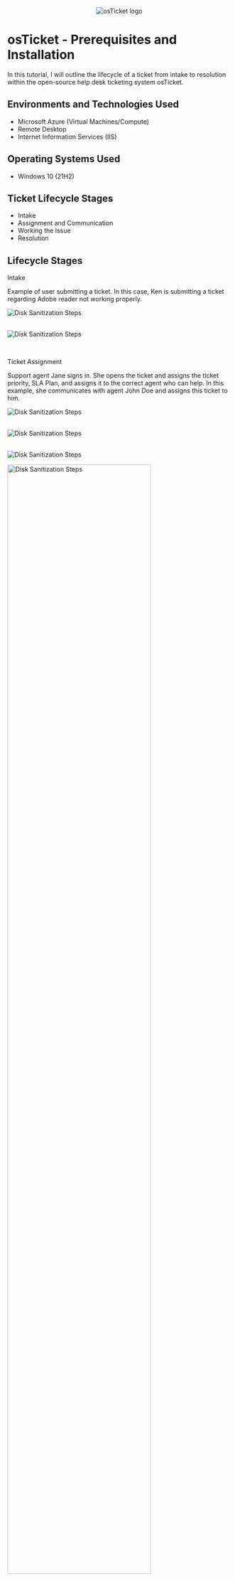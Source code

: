 <p align="center">
<img src="https://i.imgur.com/Clzj7Xs.png" alt="osTicket logo"/>
</p>

<h1>osTicket - Prerequisites and Installation</h1>

In this tutorial, I will outline the lifecycle of a ticket from intake to resolution within the open-source help desk ticketing system osTicket.

<h2>Environments and Technologies Used</h2>

- Microsoft Azure (Virtual Machines/Compute)
- Remote Desktop
- Internet Information Services (IIS)

<h2>Operating Systems Used </h2>

- Windows 10</b> (21H2)

<h2>Ticket Lifecycle Stages</h2>

- Intake
- Assignment and Communication
- Working the Issue
- Resolution

<h2>Lifecycle Stages</h2>

Intake




Example of user submitting a ticket. In this case, Ken is submitting a ticket regarding Adobe reader not working properly.
<p>
<img src="https://i.imgur.com/gCptEng.png" alt="Disk Sanitization Steps"/>
</p>
<br />
<img src="https://i.imgur.com/xJKQBbu.png" alt="Disk Sanitization Steps"/>
</p>
<br />



Ticket Assignment

Support agent Jane signs in. She opens the ticket and assigns the ticket priority, SLA Plan, and assigns it to the correct agent who can help. In this example, she communicates with agent John Doe and assigns this ticket to him.
<p>
<img src="https://i.imgur.com/RwpecJK.png" alt="Disk Sanitization Steps"/>
</p>
<br />
<img src="https://i.imgur.com/5nLEZIz.png" alt="Disk Sanitization Steps"/>
</p>
</p>
<br />
<img src="https://i.imgur.com/bvrEKyG.png" alt="Disk Sanitization Steps"/>
</p>
<p>
<img src="https://i.imgur.com/29qx7z0.png" height="80%" width="80%" alt="Disk Sanitization Steps"/>
</p>
</p>
Working the issue and Resolution

Agent John.Doe signs in
</p>
</p>
<br />
<img src="https://i.imgur.com/Q0PJaSD.png" alt="Disk Sanitization Steps"/>
</p>
</p>
<br/>
Agent John works the issue and communicates back to agent Jane.

He also makes sure to switch the status of the issue from open to resolved. Support agent Jane sees in her portal that agent John has left her a message and that the ticket is now closed:>
</p>
<br />
<img src="https://i.imgur.com/ayCpGWM.png" alt="Disk Sanitization Steps"/>
</p>
</p>
<br />
<img src="https://i.imgur.com/itpkr87.png" alt="Disk Sanitization Steps"/>
</p>
<p>
<img src="https://i.imgur.com/zFIInip.png" height="80%" width="80%" alt="Disk Sanitization Steps"/>
</p>
</p>
<img src="https://i.imgur.com/niXgjnv.png" height="80%" width="80%" alt="Disk Sanitization Steps"/>
</p>


This was a very simplistic scenario of the creation of a ticket by a user, how the ticket is assigned and displays the communication of a ticket between agents; subsequently resulting in a resolution.

There are additional scenarios that can also happen while a ticket is being assessed. A ticket can either be reassigned to a different department, escalated in severeity level, or needs to be both reassigned to a more qualified agent/department to handle the issue, depending on business impacts.

I hope this tutorial helps you understand and have a better general overview of a life-cycle of a ticket. Help desk agents can expect to regularly deal with anywere between 10 to 100 tickets during their day depeneding on the company size.
